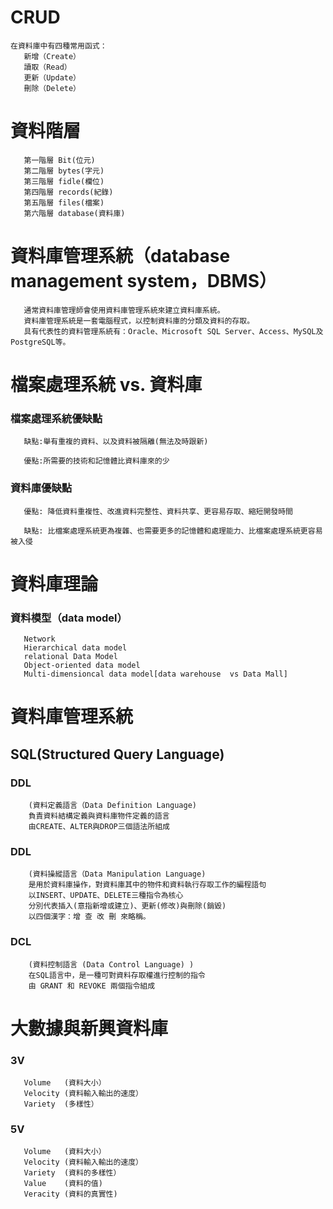 # CRUD
```
在資料庫中有四種常用函式：
   新增（Create）
   讀取（Read）
   更新（Update）
   刪除（Delete）
```

# 資料階層
```
   第一階層 Bit(位元)
   第二階層 bytes(字元)
   第三階層 fidle(欄位)
   第四階層 records(紀錄)
   第五階層 files(檔案)
   第六階層 database(資料庫)
```

# 資料庫管理系統（database management system，DBMS）
```
   通常資料庫管理師會使用資料庫管理系統來建立資料庫系統。
   資料庫管理系統是一套電腦程式，以控制資料庫的分類及資料的存取。
   具有代表性的資料管理系統有：Oracle、Microsoft SQL Server、Access、MySQL及PostgreSQL等。
```
# 檔案處理系統 vs. 資料庫


### 檔案處理系統優缺點
```
   缺點:舉有重複的資料、以及資料被隔離(無法及時跟新)

   優點:所需要的技術和記憶體比資料庫來的少
```


### 資料庫優缺點
```
   優點: 降低資料重複性、改進資料完整性、資料共享、更容易存取、縮短開發時間

   缺點: 比檔案處理系統更為複雜、也需要更多的記憶體和處理能力、比檔案處理系統更容易被入侵
```
# 資料庫理論

### 資料模型（data model）

```
   Network 
   Hierarchical data model
   relational Data Model
   Object-oriented data model
   Multi-dimensioncal data model[data warehouse  vs Data Mall]
```

# 資料庫管理系統

## SQL(Structured Query Language) 

### DDL
```
    (資料定義語言（Data Definition Language)
    負責資料結構定義與資料庫物件定義的語言
    由CREATE、ALTER與DROP三個語法所組成
```
### DDL
```
    (資料操縱語言（Data Manipulation Language)
    是用於資料庫操作，對資料庫其中的物件和資料執行存取工作的編程語句
    以INSERT、UPDATE、DELETE三種指令為核心
    分別代表插入(意指新增或建立)、更新(修改)與刪除(銷毀)
    以四個漢字：增 查 改 刪 來略稱。
```
### DCL
```
    (資料控制語言 (Data Control Language) )
    在SQL語言中，是一種可對資料存取權進行控制的指令
    由 GRANT 和 REVOKE 兩個指令組成
```

# 大數據與新興資料庫

### 3V
```
   Volume   (資料大小）
   Velocity (資料輸入輸出的速度）
   Variety  (多樣性）
```
### 5V
```
   Volume   (資料大小）
   Velocity (資料輸入輸出的速度）
   Variety  (資料的多樣性）
   Value    (資料的值)
   Veracity (資料的真實性)
```






















